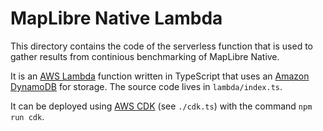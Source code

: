 # MapLibre Native Lambda

This directory contains the code of the serverless function that is used to gather results from continious benchmarking of MapLibre Native.

It is an [AWS Lambda](https://en.wikipedia.org/wiki/AWS_Lambda) function written in TypeScript that uses an [Amazon DynamoDB](https://en.wikipedia.org/wiki/Amazon_DynamoDB) for storage. The source code lives in `lambda/index.ts`.

It can be deployed using [AWS CDK](https://en.wikipedia.org/wiki/AWS_Cloud_Development_Kit) (see `./cdk.ts`) with the command `npm run cdk`.